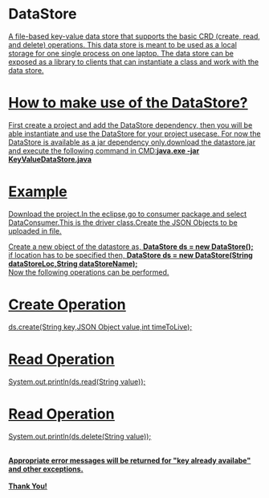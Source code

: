 <h1>DataStore
</h1>
<u/>
A file-based key-value data store that supports the basic CRD (create, read, and delete) operations. This data store is meant to be used as a local storage for one single process on one laptop. The data store can be exposed as a library to clients that can instantiate a class and work with the data store. 

<h1><u/>
How to make use of the DataStore?
</h1>
First create a project and add the DataStore dependency, then you will be able instantiate and use the DataStore for your project usecase. For now the DataStore is available as a jar dependency only.download the datastore.jar and execute the following command in CMD:<b>java.exe -jar KeyValueDataStore.java</b> 

<h1>Example</h1><u/>
Download the project.In the eclipse,go to consumer package,and select DataConsumer.This is the driver class.Create the JSON Objects to be uploaded in file. 

Create a new object of the datastore as,
<b>DataStore ds = new DataStore();</b></h2><br/>
 if location has to be specified then,
<b>DataStore ds = new DataStore(String dataStoreLoc,String dataStoreName);</b></h2><br/>
Now the following operations can be performed.</h2><u/>

<h1><b>Create Operation</b></h1><u/>
  ds.create(String key,JSON Object value,int timeToLive);
 
<h1><b>Read Operation</b></h1><u />
   System.out.println(ds.read(String value));

<h1><b>Read Operation</b></h1><u />
   System.out.println(ds.delete(String value));
<u /><br><br>
  
<b>Appropriate error messages will be returned for "key already availabe" and other exceptions.</b>
<br><br>
<b> Thank You!</b>
